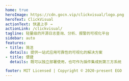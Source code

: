 ```yaml
---
home: true
heroImage: https://cdn.gocn.vip/clickvisual/logo.png
heroText: ClickVisual
actionText: 快速上手 →
actionLink: /clickvisual/
tagline: 轻量级的开源日志查询、分析、报警的可视化平台
sidebar: auto
features:
- title: 简洁
  details: 提供一站式应用可靠性的可视化的解决方案
- title: 便捷
  details: 既可以独立部署使用，也可作为插件集成到第三方系统

footer: MIT Licensed | Copyright © 2020-present EGO
---
```


